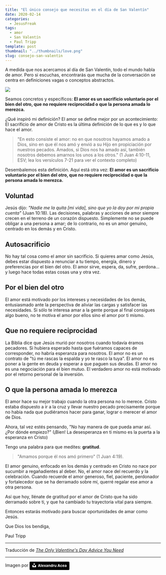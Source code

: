 ```yaml
---
title: "El único consejo que necesitas en el día de San Valentín"
date: 2020-02-14
categories:
  - JesusFreak
tags:
  - amor
  - San Valentín
  - Paul Tripp
template: post
thumbnail: "../thumbnails/love.png"
slug: consejo-san-valentin
---
```


A medida que nos acercamos al día de San Valentín, todo el mundo habla de amor. Pero si escuchas, encontrarás que mucha de la conversación se centra en definiciones vagas o conceptos abstractos.

![](https://i.imgur.com/ndfchlt.jpg)

Seamos concretos y específicos: **El amor es un sacrificio voluntario por el bien del otro, que no requiere reciprocidad o que la persona amada lo merezca.**

¿Qué inspiró mi definición? El amor se define mejor por un acontecimiento: El sacrificio de amor de Cristo es la última definición de lo que es y lo que hace el amor.

> "En esto consiste el amor: no en que nosotros hayamos amado a Dios, sino en que él nos amó y envió a su Hijo en propiciación por nuestros pecados. Amados, si Dios nos ha amado así, también nosotros debemos amarnos los unos a los otros." (1 Juan 4:10-11, ESV; lea los versículos 7-21 para ver el contexto completo)

Desembalemos esta definición. Aquí está otra vez: **El amor es un sacrificio voluntario por el bien del otro, que no requiere reciprocidad o que la persona amada lo merezca.**

## Voluntad

Jesús dijo: _"Nadie me la quita [mi vida], sino que yo la doy por mi propia cuenta"_ (Juan 10:18). Las decisiones, palabras y acciones de amor siempre crecen en el terreno de un corazón dispuesto. Simplemente no se puede obligar a una persona a amar; de lo contrario, no es un amor genuino, centrado en los demás y en Cristo.

## Autosacrificio

No hay tal cosa como el amor sin sacrificio. Si quieres amar como Jesús, debes estar dispuesto a renunciar a tu tiempo, energía, dinero y preferencias por el bien del otro. El amor sirve, espera, da, sufre, perdona... y luego hace todas estas cosas una y otra vez.

## Por el bien del otro

El amor está motivado por los intereses y necesidades de los demás, entusiasmado ante la perspectiva de aliviar las cargas y satisfacer las necesidades. Si sólo te interesa amar a la gente porque al final consigues algo bueno, no te motiva el amor por ellos sino el amor por ti mismo.

## Que no requiere reciprocidad

La Biblia dice que Jesús murió por nosotros cuando todavía éramos pecadores. Si hubiera esperado hasta que fuéramos capaces de corresponder, no habría esperanza para nosotros. El amor no es un contrato de "tú me rascas la espalda y yo te rasco la tuya". El amor no es poner a la gente en deuda y esperar a que paguen sus deudas. El amor no es una negociación para el bien mutuo. El verdadero amor no está motivado por el retorno personal de la inversión.

## O que la persona amada lo merezca

El amor hace su mejor trabajo cuando la otra persona no lo merece. Cristo estaba dispuesto a ir a la cruz y llevar nuestro pecado precisamente porque no había nada que pudiéramos hacer para ganar, lograr o merecer el amor de Dios.

Ahora, tal vez estés pensando, "No hay manera de que pueda amar así. ¿Por dónde empiezo?" (¡Bien! La desesperanza en ti mismo es la puerta a la esperanza en Cristo)

Tengo una palabra para que medites: **gratitud**.

> "Amamos porque él nos amó primero" (1 Juan 4:19).

El amor genuino, enfocado en los demás y centrado en Cristo no nace por sucumbir a regañadientes al deber. No, el amor nace del recuerdo y la celebración. Cuando recuerde el amor generoso, fiel, paciente, perdonador y fortalecedor que se ha derramado sobre mí, querré regalar ese amor a otra persona.

Así que hoy, llénate de gratitud por el amor de Cristo que ha sido derramado sobre ti, y que ha cambiado tu trayectoria vital para siempre.

Entonces estarás motivado para buscar oportunidades de amar como Jesús.

Que Dios los bendiga,

Paul Tripp

---

Traducción de _[The Only Valentine's Day Advice You Need](https://www.paultripp.com/wednesdays-word/posts/the-only-valentines-day-advice-you-need)_

---

Imagen por <a style="background-color:black;color:white;text-decoration:none;padding:4px 6px;font-family:-apple-system, BlinkMacSystemFont, &quot;San Francisco&quot;, &quot;Helvetica Neue&quot;, Helvetica, Ubuntu, Roboto, Noto, &quot;Segoe UI&quot;, Arial, sans-serif;font-size:12px;font-weight:bold;line-height:1.2;display:inline-block;border-radius:3px" href="https://unsplash.com/@alexacea?utm_medium=referral&amp;utm_campaign=photographer-credit&amp;utm_content=creditBadge" target="_blank" rel="noopener noreferrer" title="Download free do whatever you want high-resolution photos from Alexandru Acea"><span style="display:inline-block;padding:2px 3px"><svg xmlns="http://www.w3.org/2000/svg" style="height:12px;width:auto;position:relative;vertical-align:middle;top:-2px;fill:white" viewBox="0 0 32 32"><title>unsplash-logo</title><path d="M10 9V0h12v9H10zm12 5h10v18H0V14h10v9h12v-9z"></path></svg></span><span style="display:inline-block;padding:2px 3px">Alexandru Acea</span></a>

